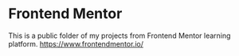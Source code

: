# Frontend Mentor

This is a public folder of my projects from Frontend Mentor learning platform.
https://www.frontendmentor.io/
